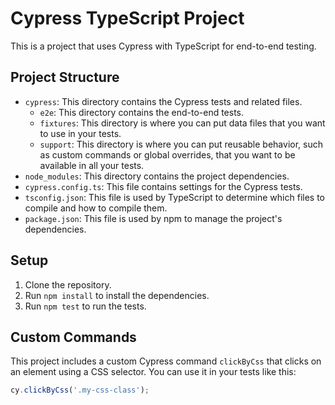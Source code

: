 # Cypress TypeScript Project

This is a project that uses Cypress with TypeScript for end-to-end testing.

## Project Structure

- `cypress`: This directory contains the Cypress tests and related files.
  - `e2e`: This directory contains the end-to-end tests.
  - `fixtures`: This directory is where you can put data files that you want to use in your tests.
  - `support`: This directory is where you can put reusable behavior, such as custom commands or global overrides, that you want to be available in all your tests.
- `node_modules`: This directory contains the project dependencies.
- `cypress.config.ts`: This file contains settings for the Cypress tests.
- `tsconfig.json`: This file is used by TypeScript to determine which files to compile and how to compile them.
- `package.json`: This file is used by npm to manage the project's dependencies.

## Setup

1. Clone the repository.
2. Run `npm install` to install the dependencies.
3. Run `npm test` to run the tests.

## Custom Commands

This project includes a custom Cypress command `clickByCss` that clicks on an element using a CSS selector. You can use it in your tests like this:

```typescript
cy.clickByCss('.my-css-class');